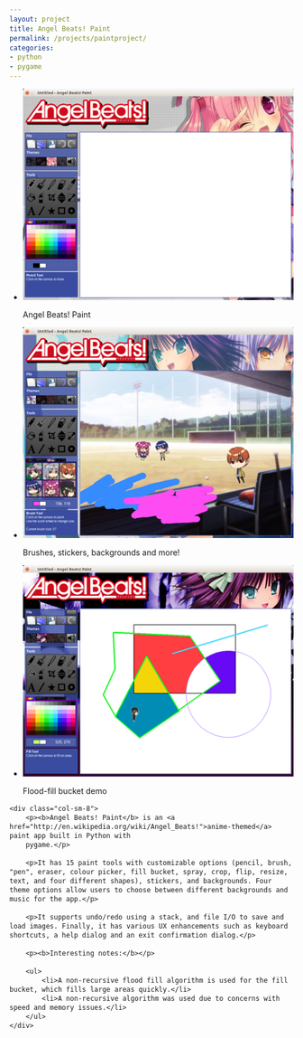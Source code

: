 ```yaml
---
layout: project
title: Angel Beats! Paint
permalink: /projects/paintproject/
categories:
- python
- pygame
---
```


<script>
$(function() {
    $(".rslides").responsiveSlides({timeout: 3500, maxwidth:500});
});
</script>

<div class="row">
    <div class="col-sm-4">
        <ul class="rslides">
            <li>
                <img src="/images/paintproject-1.png"/>
                <p class="caption">Angel Beats! Paint</p>
            </li>
            <li>
                <img src="/images/paintproject-2.png" alt=""/>
                <p class="caption">Brushes, stickers, backgrounds and more!</p>
            </li>
            <li>
                <img src="/images/paintproject-3.png" alt=""/>
                <p class="caption">Flood-fill bucket demo</p>
            </li>
        </ul>
    </div>

    <div class="col-sm-8">
        <p><b>Angel Beats! Paint</b> is an <a href="http://en.wikipedia.org/wiki/Angel_Beats!">anime-themed</a> paint app built in Python with
        pygame.</p>

        <p>It has 15 paint tools with customizable options (pencil, brush, "pen", eraser, colour picker, fill bucket, spray, crop, flip, resize, text, and four different shapes), stickers, and backgrounds. Four theme options allow users to choose between different backgrounds and music for the app.</p>

        <p>It supports undo/redo using a stack, and file I/O to save and load images. Finally, it has various UX enhancements such as keyboard shortcuts, a help dialog and an exit confirmation dialog.</p>

        <p><b>Interesting notes:</b></p>

        <ul>
            <li>A non-recursive flood fill algorithm is used for the fill bucket, which fills large areas quickly.</li>
            <li>A non-recursive algorithm was used due to concerns with speed and memory issues.</li>
        </ul>
    </div>

</div>